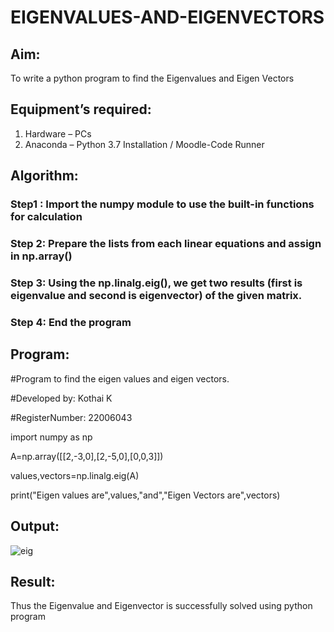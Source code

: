 # EIGENVALUES-AND-EIGENVECTORS
## Aim:
To write a python program to find the Eigenvalues and Eigen Vectors
## Equipment’s required:
1. 	Hardware – PCs
2. 	Anaconda – Python 3.7 Installation / Moodle-Code Runner
## Algorithm:
### Step1 : Import the numpy module to use the built-in functions for calculation

### Step 2: Prepare the lists from each linear equations and assign in np.array()

### Step 3: Using the np.linalg.eig(),  we get two results (first is eigenvalue and second is eigenvector) of the given matrix.

### Step 4: End the program

## Program:
#Program to find the eigen values and eigen vectors.

#Developed by: Kothai K

#RegisterNumber: 22006043

import numpy as np

A=np.array([[2,-3,0],[2,-5,0],[0,0,3]])

values,vectors=np.linalg.eig(A)

print("Eigen values are",values,"and","Eigen Vectors are",vectors)

## Output:
![eig](https://user-images.githubusercontent.com/121215739/214837566-4472d79e-9cd2-4cfd-b9d7-262165670f22.png)

## Result:
Thus the Eigenvalue and Eigenvector is successfully solved using python program
